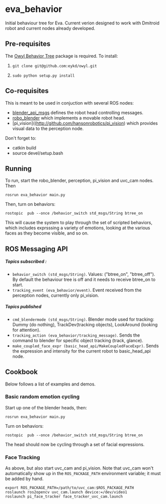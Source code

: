 # eva_behavior

Initial behaviour tree for Eva. Current verion designed to work with
Dmitroid robot and current nodes already developed.

## Pre-requisites

The [Owyl Behavior Tree](https://github.com/eykd/owyl/) package is
required.  To install:

1) `git clone git@github.com:eykd/owyl.git`

2) `sudo python setup.py install`

## Co-requisites

This is meant to be used in conjuction with several ROS nodes:
* [blender_api_msgs](http://github.com/hansonrobotics/blender_api_msgs)
  defines the robot head controlling messages.
* [robo_blender](http://github.com/hansonrobotics/robo_blender) which
  implements a movable robot head.
* [pi_vision]((http://github.com/hansonrobotics/pi_vision) which
  provides visual data to the perception node.

Don't forget to:
* catkin build
* source devel/setup.bash

## Running
To run, start the robo_blender, perception, pi_vision and uvc_cam nodes.
Then
```
rosrun eva_behavior main.py
```
Then, turn on behaviors:
```
rostopic  pub --once /behavior_switch std_msgs/String btree_on
```
This will cause the system to play through the set of scripted
behaviors, which includes exprsssing a variety of emotions,
looking at the various faces as they become visible, and so on.


## ROS Messaging API

##### Topics subscribed :

* `behavior_switch (std_msgs/String)`. Values: ("btree_on", "btree_off").
  By default the behaviour tree is off and it needs to receive
  btree_on to start.
* `tracking_event (eva_behavior/event)`. Event received from the
  perception nodes, currently only pi_vision.

##### Topics published

* `cmd_blendermode (std_msgs/String)`. Blender mode used for tracking:
  Dummy (do nothing), TrackDev(tracking objects), LookAround (looking
  for attention).
* `tracking_action (eva_behavior/tracking_message)`. Sends the command
  to blender for specific object tracking (track, glance).
* `make_coupled_face_expr (basic_head_api/MakeCoupledFaceExpr)`. Sends
  the expression and intensity for the current robot to basic_head_api node.


## Cookbook
Below follows a list of examples and demos.

### Basic random emotion cycling
Start up one of the blender heads, then:
```
rosrun eva_behavior main.py
```
Turn on behaviors:
```
rostopic  pub --once /behavior_switch std_msgs/String btree_on
```
The head should now be cycling through a set of facial expressions.

### Face Tracking
As above, but also start uvc_cam and pi_vision. Note that uvc_cam
won't automatically show up in the `ROS_PACKAGE_PATH` environment
variable; it must be added by hand.
```
export ROS_PACKAGE_PATH=/path/to/uvc_cam:$ROS_PACKAGE_PATH
roslaunch ros2opencv uvc_cam.launch device:=/dev/video1
roslaunch pi_face_tracker face_tracker_uvc_cam.launch
```
